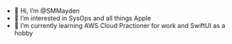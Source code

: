 - 👋 Hi, I’m @SMMayden
- 👀 I’m interested in SysOps and all things Apple
- 🌱 I’m currently learning AWS Cloud Practioner for work and SwiftUI as a hobby



<!---
SMMayden/SMMayden is a ✨ special ✨ repository because its `README.md` (this file) appears on your GitHub profile.
You can click the Preview link to take a look at your changes.
--->
